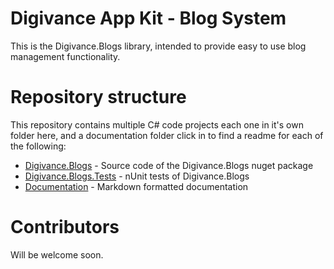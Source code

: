 # Digivance App Kit - Blog System
This is the Digivance.Blogs library, intended to provide easy to use blog management functionality.

# Repository structure
This repository contains multiple C# code projects each one in it's own folder here, and a documentation folder click in to find a readme for each of the following:

- [Digivance.Blogs](./Digivance.Blogs/) - Source code of the Digivance.Blogs nuget package
- [Digivance.Blogs.Tests](./Digivance.Blogs.Tests/) - nUnit tests of Digivance.Blogs
- [Documentation](./documentation/) - Markdown formatted documentation

# Contributors
Will be welcome soon.
